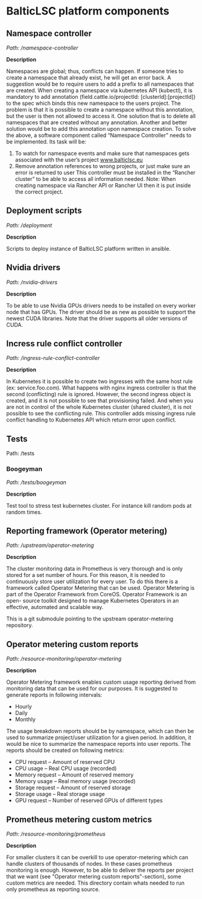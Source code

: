 # BalticLSC platform components

## Namespace controller
_Path: /namespace-controller_

__Description__

Namespaces are global; thus, conflicts can happen. If someone tries to create a namespace that already
exist, he will get an error back. A suggestion would be to require users to add a prefix to all namespaces
that are created.
When creating a namespace via kubernetes API (kubectl), it is mandatory to add annotation
(field.cattle.io/projectId: [clusterId]:[projectId]) to the spec which binds this new namespace to the users
project. The problem is that it is possible to create a namespace without this annotation, but the user is
then not allowed to access it. One solution that is to delete all namespaces that are created without any
annotation. Another and better solution would be to add this annotation upon namespace creation.
To solve the above, a software component called “Namespace Controller” needs to be implemented. Its
task will be:
1. To watch for namespace events and make sure that namespaces gets associated with the user’s
project
www.balticlsc.eu
2. Remove annotation references to wrong projects, or just make sure an error is returned to user
This controller must be installed in the “Rancher cluster” to be able to access all information needed.
Note: When creating namespace via Rancher API or Rancher UI then it is put inside the correct project.


## Deployment scripts
_Path: /deployment_

__Description__

Scripts to deploy instance of BalticLSC platform written in ansible.

## Nvidia drivers
_Path: /nvidia-drivers_

__Description__

To be able to use Nvidia GPUs drivers needs to be installed on every worker node that has GPUs. The driver
should be as new as possible to support the newest CUDA libraries. Note that the driver supports all older versions
of CUDA.


## Incress rule conflict controller
_Path: /ingress-rule-conflict-controller_

__Description__

In Kubernetes it is possible to create two ingresses with the same host rule (ex: service.foo.com). What
happens with nginx ingress controller is that the second (conflicting) rule is ignored. However, the
second ingress object is created, and it is not possible to see that provisioning failed. And when you are
not in control of the whole Kubernetes cluster (shared cluster), it is not possible to see the conflicting
rule. 
This controller adds missing ingress rule conflict handling to Kubernetes API which
return error upon conflict.

## Tests
Path: /tests

### Boogeyman
_Path: /tests/boogeyman_

__Description__

Test tool to stress test kubernetes cluster. For instance kill random pods at random times.

## Reporting framework (Operator metering)
_Path: /upstream/operator-metering_

__Description__

The cluster monitoring data in Prometheus is very thorough and is only stored for a set number of hours.
For this reason, it is needed to continuously store user utilization for every user. To do this there is a
framework called Operator Metering that can be used.
Operator Metering is part of the Operator Framework from CoreOS. Operator Framework is an open-
source toolkit designed to manage Kubernetes Operators in an effective, automated and scalable way.

This is a git submodule pointing to the upstream operator-metering repository.

## Operator metering custom reports
_Path: /resource-monitoring/operator-metering_

__Description__

Operator Metering framework enables custom usage reporting derived from monitoring data that can be
used for our purposes. It is suggested to generate reports in following intervals:
* Hourly
* Daily
* Monthly

The usage breakdown reports should be by namespace, which can then be used to summarize
project/user utilization for a given period. In addition, it would be nice to summarize the namespace
reports into user reports. The reports should be created on following metrics:
* CPU request – Amount of reserved CPU
* CPU usage – Real CPU usage (recorded)
* Memory request – Amount of reserved memory
* Memory usage – Real memory usage (recorded)
* Storage request – Amount of reserved storage
* Storage usage – Real storage usage
* GPU request – Number of reserved GPUs of different types

## Prometheus metering custom metrics
_Path: /resource-monitoring/prometheus_

__Description__

For smaller clusters it can be overkill to use operator-metering which can handle clusters of thousands of nodes. In these cases prometheus monitoring is enough. However, to be able to deliver the reports per project
that we want (see "Operator metering custom reports"-section), some custom metrics are needed. This directory
contain whats needed to run only prometheus as reporting source.
